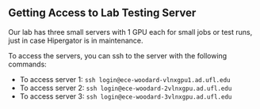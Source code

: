 ## Getting Access to Lab Testing Server
Our lab has three small servers with 1 GPU each for small jobs or test runs, just in case Hipergator is in maintenance.

To access the servers, you can ssh to the server with the following commands:
* To access server 1: `ssh login@ece-woodard-vlnxgpu1.ad.ufl.edu`
* To access server 2: `ssh login@ece-woodard-2vlnxgpu.ad.ufl.edu`
* To access server 3: `ssh login@ece-woodard-3vlnxgpu.ad.ufl.edu`
